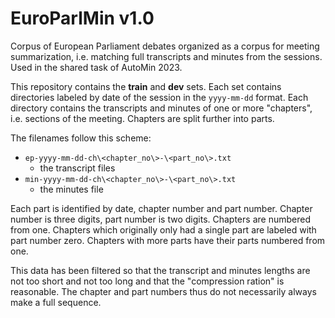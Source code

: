 # EuroParlMin v1.0
Corpus of European Parliament debates organized as a corpus for meeting summarization, i.e. matching full transcripts and minutes from the sessions. Used in the shared task of AutoMin 2023.

This repository contains the **train** and **dev** sets. Each set contains directories labeled by date of the session in the ``yyyy-mm-dd`` format. Each directory contains the transcripts and minutes of one or more "chapters", i.e. sections of the meeting. Chapters are split further into parts.

The filenames follow this scheme:
- ``ep-yyyy-mm-dd-ch\<chapter_no\>-\<part_no\>.txt``
  - the transcript files
- ``min-yyyy-mm-dd-ch\<chapter_no\>-\<part_no\>.txt``
  - the minutes file
  
Each part is identified by date, chapter number and part number. Chapter number is three digits, part number is two digits. Chapters are numbered from one. Chapters which originally only had a single part are labeled with part number zero. Chapters with more parts have their parts numbered from one.

This data has been filtered so that the transcript and minutes lengths are not too short and not too long and that the "compression ration" is reasonable. The chapter and part numbers thus do not necessarily always make a full sequence.
